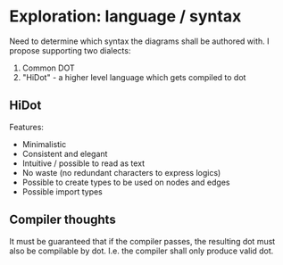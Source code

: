 Exploration: language / syntax
==============================

Need to determine which syntax the diagrams shall be authored with.
I propose supporting two dialects:
1) Common DOT
2) "HiDot" - a higher level language which gets compiled to dot


HiDot
-----
Features:
* Minimalistic
* Consistent and elegant
* Intuitive / possible to read as text
* No waste (no redundant characters to express logics)
* Possible to create types to be used on nodes and edges
* Possible import types


Compiler thoughts
-----
It must be guaranteed that if the compiler passes, the resulting dot must also be compilable by dot.
I.e. the compiler shall only produce valid dot.